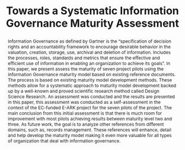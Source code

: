 ---
abstract: Information Governance as defined by Gartner is the “specification of decision
  rights and an accountability framework to encourage desirable behavior in the valuation,
  creation, storage, use, archival and deletion of information. Includes the processes,
  roles, standards and metrics that ensure the effective and efficient use of information
  in enabling an organization to achieve its goals”. In this paper, we present assess
  the maturity of seven project pilots using the Information Governance maturity model
  based on existing reference documents. The process is based on existing maturity
  model development methods. These methods allow for a systematic approach to maturity
  model development backed up by a well-known and proved scientific research method
  called Design Science Research. An assessment was conducted and the results are
  presented in this paper, this assessment was conducted as a self-assessment in the
  context of the EC-funded E-ARK project for the seven pilots of the project. The
  main conclusion from this initial assessment is that there is much room for improvement
  with most pilots achieving results between maturity level two and three. As future
  work, the goal is to analyze other references from different domains, such as, records
  management. These references will enhance, detail and help develop the maturity
  model making it even more valuable for all types of organization that deal with
  information governance.
creators:
- Proença, Diogo
- Borbinha, José
- Vieira, Ricardo
date: null
document_url: https://services.phaidra.univie.ac.at/api/object/o:503178/download
grand_parent: iPRES
institutions: []
keywords: []
landing_page_url: https://phaidra.univie.ac.at/o:503178
language: eng
layout: publication
license: CC BY-NC-SA 3.0 AT
notes_url: null
parent: iPRES 2016
presentation_url: null
publication_type: paper
size: 741831
source_name: iPRES
title: Towards a Systematic Information Governance Maturity Assessment
year: 2016
---
